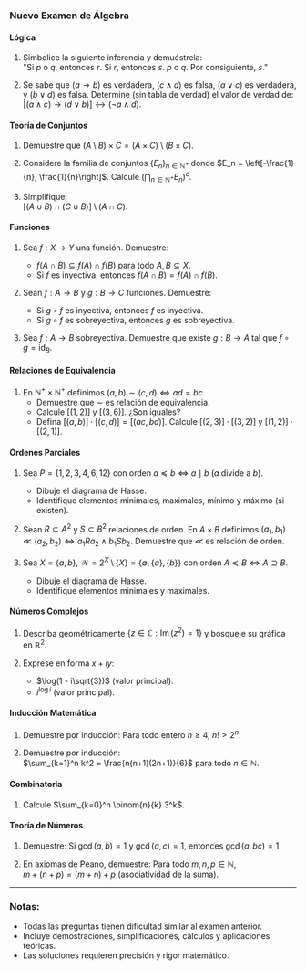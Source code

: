 ### Nuevo Examen de Álgebra

#### Lógica
1. Simbolice la siguiente inferencia y demuéstrela:  
   "Si $p$ o $q$, entonces $r$. Si $r$, entonces $s$. $p$ o $q$. Por consiguiente, $s$."

2. Se sabe que $(a \to b)$ es verdadera, $(c \land d)$ es falsa, $(a \lor c)$ es verdadera, y $(b \lor d)$ es falsa. Determine (sin tabla de verdad) el valor de verdad de:  
   $[(a \land c) \to (d \lor b)] \leftrightarrow (\neg a \land d)$.

#### Teoría de Conjuntos
1. Demuestre que $(A \setminus B) \times C = (A \times C) \setminus (B \times C)$.

2. Considere la familia de conjuntos $\{E_n\}_{n \in \mathbb{N}^+}$ donde $E_n = \left[-\frac{1}{n}, \frac{1}{n}\right]$. Calcule $\left(\bigcap_{n \in \mathbb{N}^+} E_n\right)^c$.

3. Simplifique:  
   $\left[(A \cup B) \cap (C \cup B)\right] \setminus (A \cap C)$.

#### Funciones
1. Sea $f: X \to Y$ una función. Demuestre:  
   - $f(A \cap B) \subseteq f(A) \cap f(B)$ para todo $A, B \subseteq X$.  
   - Si $f$ es inyectiva, entonces $f(A \cap B) = f(A) \cap f(B)$.

2. Sean $f: A \to B$ y $g: B \to C$ funciones. Demuestre:  
   - Si $g \circ f$ es inyectiva, entonces $f$ es inyectiva.  
   - Si $g \circ f$ es sobreyectiva, entonces $g$ es sobreyectiva.

3. Sea $f: A \to B$ sobreyectiva. Demuestre que existe $g: B \to A$ tal que $f \circ g = \operatorname{id}_B$.

#### Relaciones de Equivalencia
1. En $\mathbb{N}^+ \times \mathbb{N}^+$ definimos $(a, b) \sim (c, d) \Leftrightarrow ad = bc$.  
   - Demuestre que $\sim$ es relación de equivalencia.  
   - Calcule $[(1,2)]$ y $[(3,6)]$. ¿Son iguales?  
   - Defina $[(a,b)] \cdot [(c,d)] = [(ac, bd)]$. Calcule $[(2,3)] \cdot [(3,2)]$ y $[(1,2)] \cdot [(2,1)]$.

#### Órdenes Parciales
1. Sea $P = \{1,2,3,4,6,12\}$ con orden $a \preceq b \Leftrightarrow a \mid b$ ($a$ divide a $b$).  
   - Dibuje el diagrama de Hasse.  
   - Identifique elementos minimales, maximales, mínimo y máximo (si existen).

2. Sean $R \subset A^2$ y $S \subset B^2$ relaciones de orden. En $A \times B$ definimos $(a_1, b_1) \ll (a_2, b_2) \Leftrightarrow a_1 R a_2 \land b_1 S b_2$. Demuestre que $\ll$ es relación de orden.

3. Sea $X = \{a,b\}$, $\mathcal{W} = 2^X \setminus \{X\} = \{\emptyset, \{a\}, \{b\}\}$ con orden $A \preceq B \Leftrightarrow A \supseteq B$.  
   - Dibuje el diagrama de Hasse.  
   - Identifique elementos minimales y maximales.

#### Números Complejos
1. Describa geométricamente $\{z \in \mathbb{C} : \operatorname{Im}(z^2) = 1\}$ y bosqueje su gráfica en $\mathbb{R}^2$.

2. Exprese en forma $x + iy$:  
   - $\log(1 - i\sqrt{3})$ (valor principal).  
   - $i^{\log i}$ (valor principal).

#### Inducción Matemática
1. Demuestre por inducción: Para todo entero $n \geq 4$, $n! > 2^n$.

2. Demuestre por inducción:  
   $\sum_{k=1}^n k^2 = \frac{n(n+1)(2n+1)}{6}$ para todo $n \in \mathbb{N}$.

#### Combinatoria
1. Calcule $\sum_{k=0}^n \binom{n}{k} 3^k$.

#### Teoría de Números
1. Demuestre: Si $\gcd(a,b) = 1$ y $\gcd(a,c) = 1$, entonces $\gcd(a, bc) = 1$.

2. En axiomas de Peano, demuestre: Para todo $m, n, p \in \mathbb{N}$,  
   $m + (n + p) = (m + n) + p$ (asociatividad de la suma).

---

### Notas:
- Todas las preguntas tienen dificultad similar al examen anterior.
- Incluye demostraciones, simplificaciones, cálculos y aplicaciones teóricas.
- Las soluciones requieren precisión y rigor matemático.